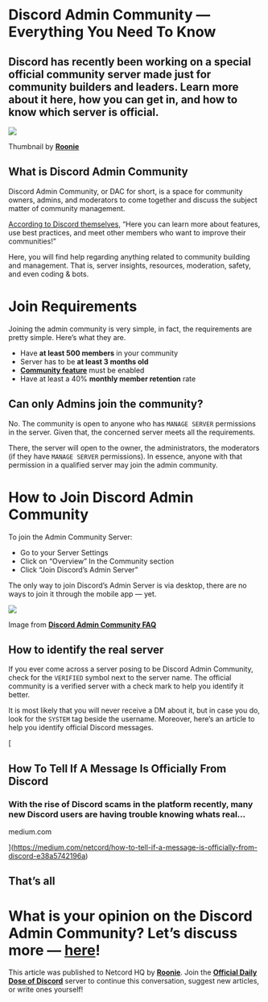 Discord Admin Community — Everything You Need To Know
=====================================================

Discord has recently been working on a special official community server made just for community builders and leaders. Learn more about it here, how you can get in, and how to know which server is official.
--------------------------------------------------------------------------------------------------------------------------------------------------------------------------------------------------------------

![](https://miro.medium.com/max/1400/1*di7yTzpaP3vUcdOz1oTIgA.png)

Thumbnail by [**Roonie**](http://roonie.in)

What is Discord Admin Community
-------------------------------

Discord Admin Community, or DAC for short, is a space for community owners, admins, and moderators to come together and discuss the subject matter of community management.

[According to Discord themselves](https://support.discord.com/hc/en-us/articles/5309276245271-Discord-Admin-Server-FAQ), “Here you can learn more about features, use best practices, and meet other members who want to improve their communities!”

Here, you will find help regarding anything related to community building and management. That is, server insights, resources, moderation, safety, and even coding & bots.

Join Requirements
=================

Joining the admin community is very simple, in fact, the requirements are pretty simple. Here’s what they are.

*   Have **at least 500 members** in your community
*   Server has to be **at least 3 months old**
*   [**Community feature**](https://support.discord.com/hc/en-us/articles/360047132851-Enabling-Your-Community-Server) must be enabled
*   Have at least a 40% **monthly member retention** rate

Can only Admins join the community?
-----------------------------------

No. The community is open to anyone who has `MANAGE SERVER` permissions in the server. Given that, the concerned server meets all the requirements.

There, the server will open to the owner, the administrators, the moderators (if they have `MANAGE SERVER` permissions). In essence, anyone with that permission in a qualified server may join the admin community.

How to Join Discord Admin Community
===================================

To join the Admin Community Server:

*   Go to your Server Settings
*   Click on “Overview” In the Community section
*   Click “Join Discord’s Admin Server”

The only way to join Discord’s Admin Server is via desktop, there are no ways to join it through the mobile app — yet.

![](https://miro.medium.com/max/1400/0*gHU16u4r0b7UcYRL.png)

Image from [**Discord Admin Community FAQ**](https://support.discord.com/hc/en-us/articles/5309276245271-Discord-Admin-Server-FAQ)

How to identify the real server
-------------------------------

If you ever come across a server posing to be Discord Admin Community, check for the `VERIFIED` symbol next to the server name. The official community is a verified server with a check mark to help you identify it better.

It is most likely that you will never receive a DM about it, but in case you do, look for the `SYSTEM` tag beside the username. Moreover, here’s an article to help you identify official Discord messages.

[

How To Tell If A Message Is Officially From Discord
---------------------------------------------------

### With the rise of Discord scams in the platform recently, many new Discord users are having trouble knowing whats real…

medium.com



](https://medium.com/netcord/how-to-tell-if-a-message-is-officially-from-discord-e38a5742196a)

That’s all
----------

What is your opinion on the Discord Admin Community? Let’s discuss more — [here](https://discord.gg/F7v3XCwssK)!
================================================================================================================

This article was published to Netcord HQ by [**Roonie**](http://roonie.in). Join the [**Official Daily Dose of Discord**](https://discord.gg/JjfYGRJ2NN) server to continue this conversation, suggest new articles, or write ones yourself!
